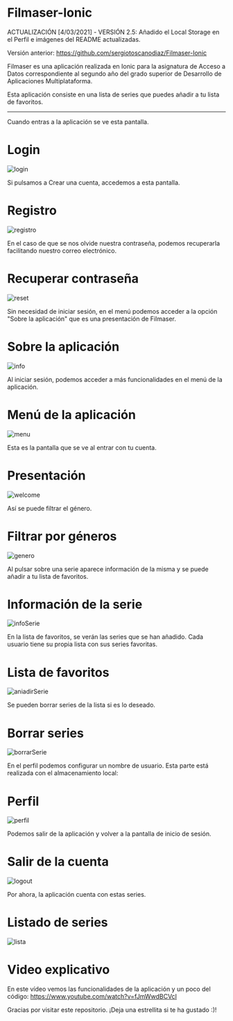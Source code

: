 # Filmaser-Ionic

ACTUALIZACIÓN [4/03/2021] - VERSIÓN 2.5: Añadido el Local Storage en el Perfil e imágenes del README actualizadas.

Versión anterior: https://github.com/sergiotoscanodiaz/Filmaser-Ionic

Filmaser es una aplicación realizada en Ionic para la asignatura de Acceso a Datos correspondiente al segundo año del grado superior de Desarrollo de Aplicaciones Multiplataforma.

Esta aplicación consiste en una lista de series que puedes añadir a tu lista de favoritos.

--------------------------------------------------------------------

Cuando entras a la aplicación se ve esta pantalla.

# Login

![login](./imagesREADME/login.png)

Si pulsamos a Crear una cuenta, accedemos a esta pantalla.

# Registro

![registro](./imagesREADME/registro.png)

En el caso de que se nos olvide nuestra contraseña, podemos recuperarla facilitando nuestro correo electrónico.

# Recuperar contraseña

![reset](./imagesREADME/reset.png)

Sin necesidad de iniciar sesión, en el menú podemos acceder a la opción "Sobre la aplicación" que es una presentación de Filmaser.

# Sobre la aplicación

![info](./imagesREADME/info.gif)

Al iniciar sesión, podemos acceder a más funcionalidades en el menú de la aplicación.

# Menú de la aplicación

![menu](./imagesREADME/menu.gif)

Esta es la pantalla que se ve al entrar con tu cuenta.

# Presentación

![welcome](./imagesREADME/welcome.png)

Así se puede filtrar el género.

# Filtrar por géneros

![genero](./imagesREADME/genero.gif)

Al pulsar sobre una serie aparece información de la misma y se puede añadir a tu lista de favoritos.

# Información de la serie

![infoSerie](./imagesREADME/infoSerie.gif)

En la lista de favoritos, se verán las series que se han añadido.
Cada usuario tiene su propia lista con sus series favoritas.

# Lista de favoritos

![aniadirSerie](./imagesREADME/aniadirSerie.gif)

Se pueden borrar series de la lista si es lo deseado.

# Borrar series

![borrarSerie](./imagesREADME/borrarSerie.gif)

En el perfil podemos configurar un nombre de usuario. 
Esta parte está realizada con el almacenamiento local:

# Perfil

![perfil](./imagesREADME/perfil.gif)

Podemos salir de la aplicación y volver a la pantalla de inicio de sesión.

# Salir de la cuenta

![logout](./imagesREADME/logout.gif)

Por ahora, la aplicación cuenta con estas series.

# Listado de series

![lista](./imagesREADME/lista.gif)

# Video explicativo

En este vídeo vemos las funcionalidades de la aplicación y un poco del código:
https://www.youtube.com/watch?v=fJmWwdBCVcI

Gracias por visitar este repositorio. ¡Deja una estrellita si te ha gustado :)!








